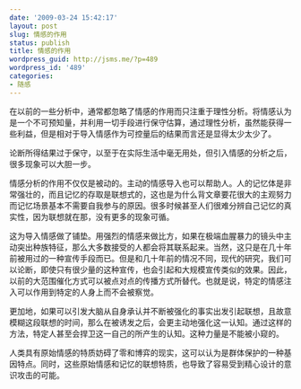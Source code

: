 ```yaml
---
date: '2009-03-24 15:42:17'
layout: post
slug: 情感的作用
status: publish
title: 情感的作用
wordpress_guid: http://jsms.me/?p=489
wordpress_id: '489'
categories:
- 随感
---
```


在以前的一些分析中，通常都忽略了情感的作用而只注重于理性分析。将情感认为是一个不可预知量，并利用一切手段进行保守估算，通过理性分析，虽然能获得一些利益，但是相对于导入情感作为可控量后的结果而言还是显得太少太少了。

论断所得结果过于保守，以至于在实际生活中毫无用处，但引入情感的分析之后，很多现象可以大胆一步。

情感分析的作用不仅仅是被动的。主动的情感导入也可以帮助人。人的记忆体是非常强壮的，而且记忆的存取是联想式的，这也是为什么背文章要花很大的主观努力而记忆场景基本不需要自我参与的原因。很多时候甚至人们很难分辨自己记忆的真实性，因为联想就在那，没有更多的现象可循。

这为导入情感做了铺垫。用强烈的情感来做比方，如果在极端血腥暴力的镜头中主动突出种族特征，那么大多数接受的人都会将其联系起来。当然，这只是在几十年前被用过的一种宣传手段而已。但是和几十年前的情况不同，现代的研究，我们可以论断，即使只有很少量的这种宣传，也会引起和大规模宣传类似的效果。因此，以前的大范围催化方式可以被点对点的传播方式所替代。也就是说，特定的情感注入可以作用到特定的人身上而不会被察觉。

更加地，如果可以引发大脑从自身承认并不断被强化的事实出发引起联想，且故意模糊这段联想的时间，那么在被诱发之后，会更主动地强化这一认知。通过这样的方法，特定人甚至会捍卫这一自己的所产生的认知。这种力量是不能被小窥的。

人类具有原始情感的特质妨碍了零和博弈的现实，这可以认为是群体保护的一种基因特点。同时，这些原始情感和记忆的联想特质，也导致了容易受到精心设计的意识攻击的可能。
